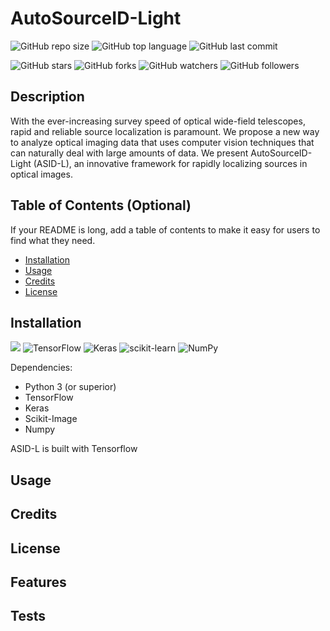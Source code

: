 # AutoSourceID-Light
![GitHub repo size](https://img.shields.io/github/repo-size/FiorenSt/AutoSourceID-Light?style=plastic)
![GitHub top language](https://img.shields.io/github/languages/top/FiorenSt/AutoSourceID-Light?style=plastic)
![GitHub last commit](https://img.shields.io/github/last-commit/FiorenSt/AutoSourceID-Light?color=red&style=plastic)

![GitHub stars](https://img.shields.io/github/stars/FiorenSt/AutoSourceID-Light?style=social)
![GitHub forks](https://img.shields.io/github/forks/FiorenSt/AutoSourceID-Light?style=social)
![GitHub watchers](https://img.shields.io/github/watchers/FiorenSt/AutoSourceID-Light?style=social)
![GitHub followers](https://img.shields.io/github/followers/FiorenSt?style=social)




## Description
With the ever-increasing survey speed of optical wide-field telescopes, rapid and reliable source localization is paramount. We propose a new way to analyze optical imaging
data that uses computer vision techniques that can naturally deal with large amounts of data. We present AutoSourceID-Light (ASID-L), an innovative framework for rapidly localizing sources in optical images.

## Table of Contents (Optional)
If your README is long, add a table of contents to make it easy for users to find what they need.
- [Installation](#installation)
- [Usage](#usage)
- [Credits](#credits)
- [License](#license)

## Installation
<img src="https://img.shields.io/badge/python%20-%2314354C.svg?&style=for-the-badge&logo=python&logoColor=white&style=plastic"/> ![TensorFlow](https://img.shields.io/badge/TensorFlow-%23FF6F00.svg?style=for-the-badge&logo=TensorFlow&logoColor=white&style=plastic)
![Keras](https://img.shields.io/badge/Keras-%23D00000.svg?style=for-the-badge&logo=Keras&logoColor=white&style=plastic)
![scikit-learn](https://img.shields.io/badge/scikit--learn-%23F7931E.svg?style=for-the-badge&logo=scikit-learn&logoColor=white&style=plastic)
![NumPy](https://img.shields.io/badge/numpy-%23013243.svg?style=for-the-badge&logo=numpy&logoColor=white&style=plastic)


Dependencies:

* Python 3 (or superior)
* TensorFlow
* Keras
* Scikit-Image
* Numpy

ASID-L is built with Tensorflow 


## Usage
<!--
Provide instructions and examples for use. Include screenshots as needed.
To add a screenshot, create an `assets/images` folder in your repository and upload your screenshot to it. Then, using the relative filepath, add it to your README using the following syntax:
    ```md
    ![alt text](assets/images/screenshot.png)
    ```
-->


## Credits
<!--
List your collaborators, if any, with links to their GitHub profiles.
If you used any third-party assets that require attribution, list the creators with links to their primary web presence in this section.
If you followed tutorials, include links to those here as well.
-->

## License
<!--
The last section of a high-quality README file is the license. This lets other developers know what they can and cannot do with your project. If you need help choosing a license, refer to [https://choosealicense.com/](https://choosealicense.com/).
-->


## Features
<!--
If your project has a lot of features, list them here.
-->

## Tests
<!--
Go the extra mile and write tests for your application. Then provide examples on how to run them here.
-->
